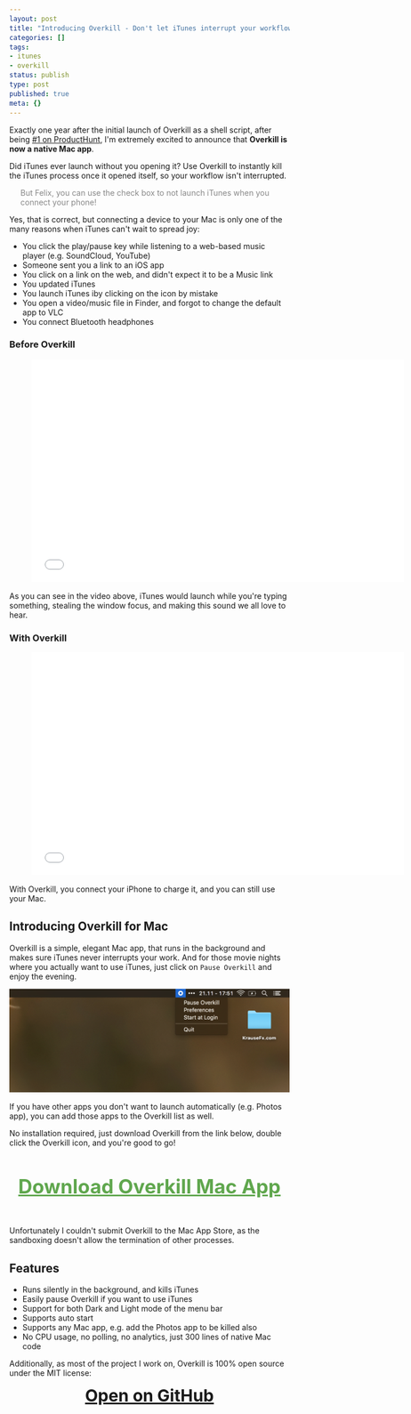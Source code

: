 ```yaml
---
layout: post
title: "Introducing Overkill - Don't let iTunes interrupt your workflow"
categories: []
tags:
- itunes
- overkill
status: publish
type: post
published: true
meta: {}
---
```


Exactly one year after the initial launch of Overkill as a shell script, after being [#1 on ProductHunt](https://www.producthunt.com/posts/overkill), I'm extremely excited to announce that **Overkill is now a native Mac app**.

Did iTunes ever launch without you opening it? Use Overkill to instantly kill the iTunes process once it opened itself, so your workflow isn't interrupted.

<p style="color: #888; margin-left: 20px">But Felix, you can use the check box to not launch iTunes when you connect your phone!</p>

Yes, that is correct, but connecting a device to your Mac is only one of the many reasons when iTunes can't wait to spread joy:

- You click the play/pause key while listening to a web-based music player (e.g. SoundCloud, YouTube)
- Someone sent you a link to an iOS app
- You click on a link on the web, and didn't expect it to be a Music link
- You updated iTunes
- You launch iTunes iby clicking on the icon by mistake
- You open a video/music file in Finder, and forgot to change the default app to VLC
- You connect Bluetooth headphones

### Before Overkill

<div class="video">
  <figure>
    <iframe width="670" height="400" src="//www.youtube.com/embed/4kn-HefqjXE" frameborder="0" allowfullscreen></iframe>
  </figure>
</div>

As you can see in the video above, iTunes would launch while you're typing something, stealing the window focus, and making this sound we all love to hear.

### With Overkill

<div class="video">
  <figure>
    <iframe width="670" height="400" src="//www.youtube.com/embed/Uk2oEKMC2_k" frameborder="0" allowfullscreen></iframe>
  </figure>
</div>

With Overkill, you connect your iPhone to charge it, and you can still use your Mac.

## Introducing Overkill for Mac

Overkill is a simple, elegant Mac app, that runs in the background and makes sure iTunes never interrupts your work. 
And for those movie nights where you actually want to use iTunes, just click on `Pause Overkill` and enjoy the evening.

<img src="/assets/posts/overkill.png" />

If you have other apps you don't want to launch automatically (e.g. Photos app), you can add those apps to the Overkill list as well.

No installation required, just download Overkill from the link below, double click the Overkill icon, and you're good to go!

<h3 style="text-align: center; font-size: 35px; margin-bottom: 50px">
  <a href="https://github.com/KrauseFx/overkill-for-mac/releases/download/1.0/Overkill.zip" target="_blank" style="color: #60A74E !important; text-decoration: underline;">
    Download Overkill Mac App
  </a>
</h3>

Unfortunately I couldn't submit Overkill to the Mac App Store, as the sandboxing doesn't allow the termination of other processes.

## Features

- Runs silently in the background, and kills iTunes
- Easily pause Overkill if you want to use iTunes
- Support for both Dark and Light mode of the menu bar
- Supports auto start
- Supports any Mac app, e.g. add the Photos app to be killed also
- No CPU usage, no polling, no analytics, just 300 lines of native Mac code

Additionally, as most of the project I work on, Overkill is 100% open source under the MIT license:

<h3 style="text-align: center; font-size: 30px; margin-top: 0px">
  <a href="https://github.com/KrauseFx/overkill-for-mac" target="_blank" style="text-decoration: underline;">
    Open on GitHub
  </a>
</h3>

